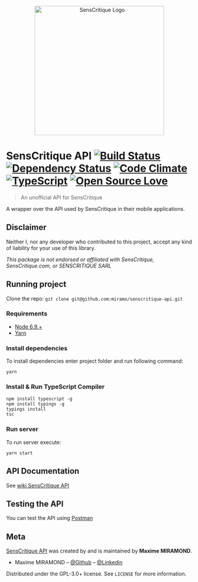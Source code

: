 <p align="center">
   <a href="https://github.com/miramo/senscritique-api">
     <img alt="SensCritique Logo" src="https://upload.wikimedia.org/wikipedia/commons/c/cc/Logo_SensCritique_.png" width="350">
   </a>
 </p>
 
# SensCritique API [![Build Status](https://travis-ci.org/miramo/senscritique-api.svg?branch=master)](https://travis-ci.org/miramo/senscritique-api) [![Dependency Status](https://david-dm.org/miramo/senscritique-api.svg)](https://david-dm.org/miramo/senscritique-api) [![Code Climate](https://codeclimate.com/github/miramo/senscritique-api/badges/gpa.svg)](https://codeclimate.com/github/miramo/senscritique-api) [![TypeScript](https://badges.frapsoft.com/typescript/version/typescript-next.svg?v=101)](https://www.typescriptlang.org/) [![Open Source Love](https://badges.frapsoft.com/os/v1/open-source.png?v=103)](https://opensource.org/licenses/GPL-3.0/)
> An unofficial API for SensCritique

A wrapper over the API used by SensCritique in their mobile applications.

## Disclaimer
Neither I, nor any developer who contributed to this project, accept any kind of liability for your use of this library.

*This package is not endorsed or affiliated with SensCritique, SensCritique.com, or SENSCRITIQUE SARL*

## Running project
Clone the repo: `git clone git@github.com:miramo/senscritique-api.git`

### Requirements
* [Node 6.9.+](https://nodejs.org)
* [Yarn](https://yarnpkg.com)

### Install dependencies
To install dependencies enter project folder and run following command:
```
yarn
```

### Install & Run TypeScript Compiler
```
npm install typescript -g
npm install typings -g
typings install
tsc
```

### Run server
To run server execute:
```
yarn start
```

## API Documentation
See [wiki SensCritique API](https://github.com/miramo/senscritique-api/wiki/1-API)

## Testing the API
You can test the API using [Postman](https://chrome.google.com/webstore/detail/postman-rest-client-packa/fhbjgbiflinjbdggehcddcbncdddomop)

## Meta
[SensCritique API](https://github.com/miramo/senscritique-api) was created by and is maintained by **Maxime MIRAMOND**.

* Maxime MIRAMOND – [@Github](https://github.com/miramo) – [@Linkedin](https://fr.linkedin.com/in/maximemiramond)

Distributed under the GPL-3.0+ license. See ``LICENSE`` for more information.
